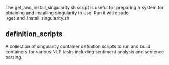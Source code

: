 The get_and_install_singularity.sh script is useful for preparing a system for obtaining and installing singularity to use.  Run it with:
    sudo ./get_and_install_singularity.sh

## definition_scripts
A collection of singularity container definition scripts to run and build containers for various NLP tasks including sentiment analysis and sentence parsing.